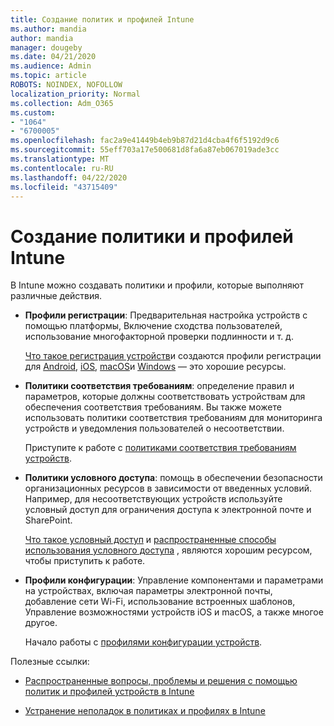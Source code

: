 ```yaml
---
title: Создание политик и профилей Intune
ms.author: mandia
author: mandia
manager: dougeby
ms.date: 04/21/2020
ms.audience: Admin
ms.topic: article
ROBOTS: NOINDEX, NOFOLLOW
localization_priority: Normal
ms.collection: Adm_O365
ms.custom:
- "1064"
- "6700005"
ms.openlocfilehash: fac2a9e41449b4eb9b87d21d4cba4f6f5192d9c6
ms.sourcegitcommit: 55eff703a17e500681d8fa6a87eb067019ade3cc
ms.translationtype: MT
ms.contentlocale: ru-RU
ms.lasthandoff: 04/22/2020
ms.locfileid: "43715409"
---
```

# <a name="creating-intune-policy-and-profiles"></a>Создание политики и профилей Intune

В Intune можно создавать политики и профили, которые выполняют различные действия.

- **Профили регистрации**: Предварительная настройка устройств с помощью платформы, Включение сходства пользователей, использование многофакторной проверки подлинности и т. д.

  [Что такое регистрация устройств](https://docs.microsoft.com/intune/device-enrollment)и создаются профили регистрации для [Android](https://docs.microsoft.com/intune/android-enroll), [iOS](https://docs.microsoft.com/intune/ios-enroll), [macOS](https://docs.microsoft.com/intune/macos-enroll)и [Windows](https://docs.microsoft.com/intune/windows-enrollment-methods) — это хорошие ресурсы.

- **Политики соответствия требованиям**: определение правил и параметров, которые должны соответствовать устройствам для обеспечения соответствия требованиям. Вы также можете использовать политики соответствия требованиям для мониторинга устройств и уведомления пользователей о несоответствии.

  Приступите к работе с [политиками соответствия требованиям устройств](https://docs.microsoft.com/intune/device-compliance-get-started).
- **Политики условного доступа**: помощь в обеспечении безопасности организационных ресурсов в зависимости от введенных условий. Например, для несоответствующих устройств используйте условный доступ для ограничения доступа к электронной почте и SharePoint.

  [Что такое условный доступ](https://docs.microsoft.com/intune/conditional-access) и [распространенные способы использования условного доступа](https://docs.microsoft.com/intune/conditional-access-intune-common-ways-use) , являются хорошим ресурсом, чтобы приступить к работе.

- **Профили конфигурации**: Управление компонентами и параметрами на устройствах, включая параметры электронной почты, добавление сети Wi-Fi, использование встроенных шаблонов, Управление возможностями устройств iOS и macOS, а также многое другое.

  Начало работы с [профилями конфигурации устройств](https://docs.microsoft.com/intune/device-profiles).

Полезные ссылки:

- [Распространенные вопросы, проблемы и решения с помощью политик и профилей устройств в Intune](https://docs.microsoft.com/intune/device-profile-troubleshoot)

- [Устранение неполадок в политиках и профилях в Intune](https://docs.microsoft.com/intune/troubleshoot-policies-in-microsoft-intune)
